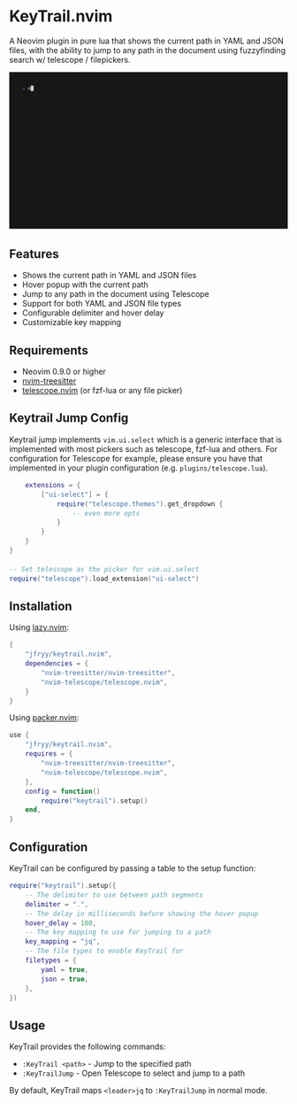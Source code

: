 # KeyTrail.nvim
A Neovim plugin in pure lua that shows the current path in YAML and JSON files, with the ability to jump to any path in the document using fuzzyfinding search w/ telescope / filepickers.

![Demo](docs/demo.gif)

## Features

- Shows the current path in YAML and JSON files
- Hover popup with the current path
- Jump to any path in the document using Telescope
- Support for both YAML and JSON file types
- Configurable delimiter and hover delay
- Customizable key mapping

## Requirements

- Neovim 0.9.0 or higher
- [nvim-treesitter](https://github.com/nvim-treesitter/nvim-treesitter)
- [telescope.nvim](https://github.com/nvim-telescope/telescope.nvim) (or fzf-lua or any file picker)


## Keytrail Jump Config

Keytrail jump implements `vim.ui.select` which is a generic interface that is implemented with most pickers such as telescope, fzf-lua and others. For configuration for Telescope for example,
please ensure you have that implemented in your plugin configuration (e.g. `plugins/telescope.lua`).

```lua
    extensions = {
        ["ui-select"] = {
            require("telescope.themes").get_dropdown {
                -- even more opts
            }
        }
    }
}

-- Set telescope as the picker for vim.ui.select
require("telescope").load_extension("ui-select")
```

## Installation

Using [lazy.nvim](https://github.com/folke/lazy.nvim):

```lua
{
    "jfryy/keytrail.nvim",
    dependencies = {
        "nvim-treesitter/nvim-treesitter",
        "nvim-telescope/telescope.nvim",
    }
}
```

Using [packer.nvim](https://github.com/wbthomason/packer.nvim):

```lua
use {
    "jfryy/keytrail.nvim",
    requires = {
        "nvim-treesitter/nvim-treesitter",
        "nvim-telescope/telescope.nvim",
    },
    config = function()
        require("keytrail").setup()
    end,
}
```

## Configuration

KeyTrail can be configured by passing a table to the setup function:

```lua
require("keytrail").setup({
    -- The delimiter to use between path segments
    delimiter = ".",
    -- The delay in milliseconds before showing the hover popup
    hover_delay = 100,
    -- The key mapping to use for jumping to a path
    key_mapping = "jq",
    -- The file types to enable KeyTrail for
    filetypes = {
        yaml = true,
        json = true,
    },
})
```

## Usage
KeyTrail provides the following commands:

- `:KeyTrail <path>` - Jump to the specified path
- `:KeyTrailJump` - Open Telescope to select and jump to a path

By default, KeyTrail maps `<leader>jq` to `:KeyTrailJump` in normal mode.

